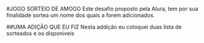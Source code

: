 #JOGO SORTEIO DE AMOGO
  Este desafio proposto pela Alura, tem por sua finalidade sortea um nome dos quais a forem adicionados.

##UMA ADIÇÃO QUE EU FIZ
  Nesta addição eu coloquei duas lista de sorteados e os disponiveis
